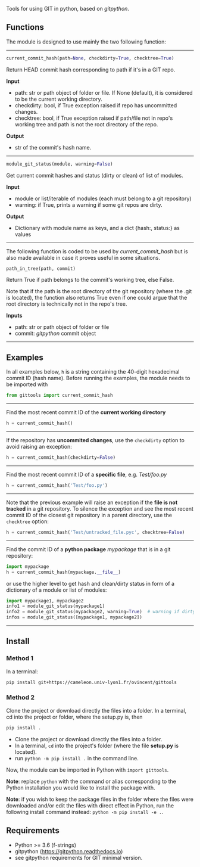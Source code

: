 Tools for using GIT in python, based on *gitpython*.

Functions
---------

The module is designed to use mainly the two following function:

---

```python
current_commit_hash(path=None, checkdirty=True, checktree=True)
```

Return HEAD commit hash corresponding to path if it's in a GIT repo.

**Input**
- path: str or path object of folder or file. If None (default), it is
considered to be the current working directory.
- checkdirty: bool, if True exception raised if repo has uncommitted changes.
- checktree: bool, if True exception raised if path/file not in repo's
working tree and path is not the root directory of the repo.

**Output**
- str of the commit's hash name.

---

```python
module_git_status(module, warning=False)
```

Get current commit hashes and status (dirty or clean) of list of modules.

**Input**

- module or list/iterable of modules (each must belong to a git repository)
- warning: if True, prints a warning if some git repos are dirty.

**Output**

- Dictionary with module name as keys, and a dict {hash:, status:} as values

---

The following function is coded to be used by *current_commit_hash* but is also made available in case it proves useful in some situations.

`path_in_tree(path, commit)`

Return True if path belongs to the commit's working tree, else False.

Note that if the path is the root directory of the git repository (where
the .git is located), the function also returns True even if one could
argue that the root directory is technically not in the repo's tree.

**Inputs**
- path: str or path object of folder or file
- commit: *gitpython* commit object

---


Examples
--------

In all examples below, `h` is a string containing the 40-digit hexadecimal commit ID (hash name). Before running the examples, the module needs to be imported with
```python
from gittools import current_commit_hash
```

---

Find the most recent commit ID of the **current working directory**
```python
h = current_commit_hash()
```

---

If the repository has **uncommited changes**, use the `checkdirty` option to avoid raising an exception:
```python
h = current_commit_hash(checkdirty=False)
```

---

Find the most recent commit ID of a **specific file**, e.g. *Test/foo.py*
```python
h = current_commit_hash('Test/foo.py')
```

---

Note that the previous example will raise an exception if the **file is not tracked** in a git repository. To silence the exception and see the most recent commit ID of the closest git repository in a parent directory, use the `checktree` option:
```python
h = current_commit_hash('Test/untracked_file.pyc', checktree=False)
```

---

Find the commit ID of a **python package** *mypackage* that is in a git repository:
```python
import mypackage
h = current_commit_hash(mypackage.__file__)
```

or use the higher level to get hash and clean/dirty status in form of a dictionary of a module or list of modules:
```python
import mypackage1, mypackage2
info1 = module_git_status(mypackage1)
info2 = module_git_status(mypackage2, warning=True)  # warning if dirty repo
infos = module_git_status([mypackage1, mypackage2])
```

---

Install
-------

### Method 1

In a terminal:
```bash
pip install git+https://cameleon.univ-lyon1.fr/ovincent/gittools
```

### Method 2

Clone the project or download directly the files into a folder.
In a terminal, cd into the project or folder, where the setup.py is, then

```bash
pip install .
```

- Clone the project or download directly the files into a folder.
- In a terminal, `cd` into the project's folder (where the file
__setup.py__ is located).
- run `python -m pip install .` in the command line.

Now, the module can be imported in Python with `import gittools`.

**Note**: replace `python` with the command or alias corresponding to the Python installation you would like to install the package with.

**Note**: if you wish to keep the package files in the folder where the files
were downloaded and/or edit the files with direct effect in Python, run the
following install command instead: `python -m pip install -e .`.


Requirements
------------

- Python >= 3.6 (f-strings)
- gitpython (https://gitpython.readthedocs.io)
- see gitpython requirements for GIT minimal version.